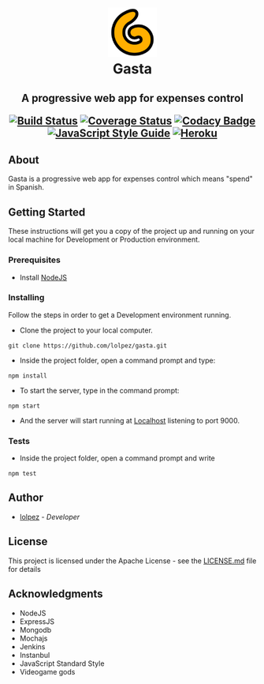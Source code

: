 <h1 align="center">
    <a href="https://github.com/lolpez/gasta">
        <img src="https://raw.githubusercontent.com/lolpez/gasta/master/public/img/gasta-logo.png" alt="testcafe" height=100 />
    </a>
    <br>Gasta
</h1>
<h2 align="center">
A progressive web app for expenses control

[![Build Status](https://travis-ci.com/lolpez/gasta.svg?branch=master)](https://travis-ci.com/lolpez/gasta)
[![Coverage Status](https://coveralls.io/repos/github/lolpez/gasta/badge.svg?branch=master)](https://coveralls.io/github/lolpez/gasta?branch=master)
[![Codacy Badge](https://api.codacy.com/project/badge/Grade/0164d9a766e34481a176d0e170507ef2)](https://www.codacy.com/app/lolpez/gasta?utm_source=github.com&amp;utm_medium=referral&amp;utm_content=lolpez/gasta&amp;utm_campaign=Badge_Grade)
[![JavaScript Style Guide](https://img.shields.io/badge/code_style-standard-brightgreen.svg)](https://standardjs.com)
[![Heroku](https://heroku-badge.herokuapp.com/?app=gasta&style=flat&svg=1)](https://gasta.herokuapp.com/)
</h2>

## About

Gasta is a progressive web app for expenses control which means "spend" in Spanish.

## Getting Started

These instructions will get you a copy of the project up and running on your local machine for Development or Production environment.

### Prerequisites

*   Install [NodeJS](https://nodejs.org)

### Installing

Follow the steps in order to get a Development environment running.

*   Clone the project to your local computer.
```
git clone https://github.com/lolpez/gasta.git
```

*   Inside the project folder, open a command prompt and type:
```
npm install
```
*   To start the server, type in the command prompt:
```
npm start
```
*   And the server will start running at <a href="http://localhost:3000" target="_blank">Localhost</a> listening to port 9000.

### Tests

*   Inside the project folder, open a command prompt and write
```
npm test
```

## Author

*   [lolpez](https://github.com/lolpez) - *Developer*

## License

This project is licensed under the Apache License - see the [LICENSE.md](LICENSE) file for details

## Acknowledgments

*   NodeJS
*   ExpressJS
*   Mongodb
*   Mochajs
*   Jenkins
*   Instanbul
*   JavaScript Standard Style
*   Videogame gods
